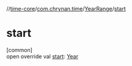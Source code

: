 //[time-core](../../../index.md)/[com.chrynan.time](../index.md)/[YearRange](index.md)/[start](start.md)

# start

[common]\
open override val [start](start.md): [Year](../-year/index.md)
